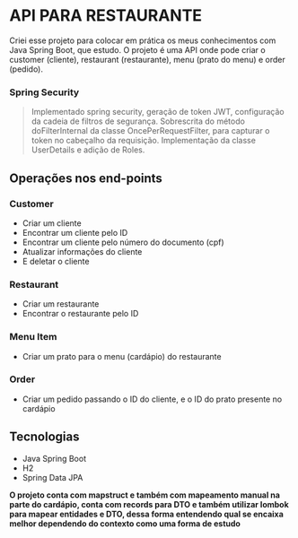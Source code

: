 # API PARA RESTAURANTE

Criei esse projeto para colocar em prática os meus conhecimentos com Java Spring Boot,
que estudo.
O projeto é uma API onde pode criar o customer (cliente), restaurant (restaurante), menu (prato do menu) e
order (pedido).

### Spring Security
> Implementado spring security, geração de token JWT, configuração da cadeia de filtros de segurança. Sobrescrita do método
> doFilterInternal da classe OncePerRequestFilter, para capturar o token no cabeçalho da requisição.
> Implementação da classe UserDetails e adição de Roles.

## Operações nos end-points

### Customer
- Criar um cliente
- Encontrar um cliente pelo ID
- Encontrar um cliente pelo número do documento (cpf)
- Atualizar informações do cliente
- E deletar o cliente

### Restaurant
- Criar um restaurante
- Encontrar o restaurante pelo ID

### Menu Item
- Criar um prato para o menu (cardápio) do restaurante

### Order
- Criar um pedido passando o ID do cliente, e o ID do prato presente no cardápio

## Tecnologias
- Java Spring Boot
- H2
- Spring Data JPA

**O projeto conta com mapstruct e também com mapeamento manual na parte do cardápio, conta com records para DTO e também utilizar 
lombok para mapear entidades e DTO, dessa forma entendendo qual se encaixa melhor dependendo do contexto como uma forma de estudo**